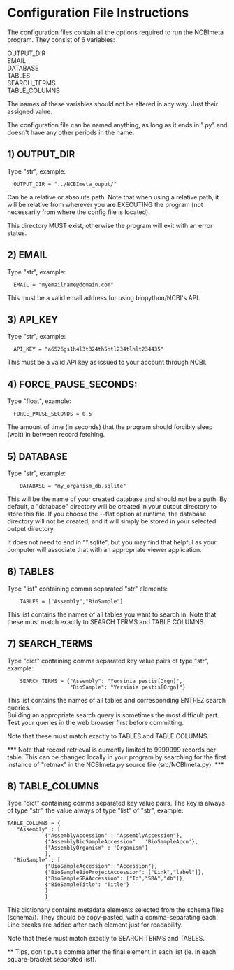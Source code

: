 # Configuration File Instructions

The configuration files contain all the options required to run the NCBImeta program.
They consist of 6 variables:

OUTPUT_DIR    
EMAIL    
DATABASE    
TABLES    
SEARCH_TERMS    
TABLE_COLUMNS    

The names of these variables should not be altered in any way. Just their assigned value.    

The configuration file can be named anything, as long as it ends in ".py" and doesn't have any other periods in the name.

## 1) OUTPUT_DIR
Type "str", example:    
    
      OUTPUT_DIR = "../NCBImeta_ouput/"  
    
Can be a relative or absolute path. Note that when using a relative path, it will be relative from wherever you are EXECUTING the program (not necessarily from where the config file is located).    

This directory MUST exist, otherwise the program will exit with an error status.    

## 2) EMAIL
Type "str", example:    

      EMAIL = "myemailname@domain.com"    

This must be a valid email address for using biopython/NCBI's API.    

## 3) API_KEY
Type "str", example:

      API_KEY = "a6526gs1h4l3t324th5htl234tlhlt234435"

This must be a valid API key as issued to your account through NCBI.

## 4) FORCE_PAUSE_SECONDS:
Type "float", example:

      FORCE_PAUSE_SECONDS = 0.5

The amount of time (in seconds) that the program should forcibly sleep (wait) in between record fetching.

## 5) DATABASE
Type "str", example:    

        DATABASE = "my_organism_db.sqlite"    

This will be the name of your created database and should not be a path. By default, a "database" directory will be created in your output directory to store this file. If you choose the --flat option at runtime, the database directory will not be created, and it will simply be stored in your selected output directory.    

It does not need to end in "".sqlite", but you may find that helpful as your computer will associate that with an appropriate viewer application.    

## 6) TABLES
Type "list" containing comma separated "str" elements:   

        TABLES = ["Assembly","BioSample"]

This list contains the names of all tables you want to search in. Note that these must match exactly to SEARCH TERMS and TABLE COLUMNS. 

## 7) SEARCH_TERMS
Type "dict" containing comma separated key value pairs of type "str", example:    

        SEARCH_TERMS = {"Assembly": "Yersinia pestis[Orgn]",    
                        "BioSample": "Yersinia pestis[Orgn]"}    

This list contains the names of all tables and corresponding ENTREZ search queries.    
Building an appropriate search query is sometimes the most difficult part.    
Test your queries in the web browser first before committing.    

Note that these must match exactly to TABLES and TABLE COLUMNS.    

*** Note that record retrieval is currently limited to 9999999 records per table. This can be changed locally in your program by searching for the first instance of "retmax" in the NCBImeta.py source file (src/NCBImeta.py). ***    

## 8) TABLE_COLUMNS
Type "dict" containing comma separated key value pairs. The key is always of type "str", the value always of type "list" of "str", example:    

    TABLE_COLUMNS = {
       "Assembly" : [
                {"AssemblyAccession" : "AssemblyAccession"},
                {"AssemblyBioSampleAccession" : 'BioSampleAccn'},
                {"AssemblyOrganism" : 'Organism'}
                ],
      "BioSample" : [
                {"BioSampleAccession": "Accession"},
                {"BioSampleBioProjectAccession": ["Link","label"]},
                {"BioSampleSRAAccession": ["Id","SRA","db"]},
                {"BioSampleTitle": "Title"}
                ]
                }
                
This dictionary contains metadata elements selected from the schema files (schema/). They should be copy-pasted, with a comma-separating each. Line breaks are added after each element just for readability.    

Note that these must match exactly to SEARCH TERMS and TABLES.    

** Tips, don't put a comma after the final element in each list (ie. in each square-bracket separated list).

